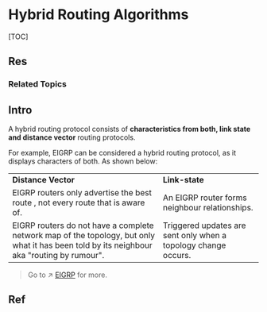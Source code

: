 # Hybrid Routing Algorithms

[TOC]



## Res
### Related Topics



## Intro
A hybrid routing protocol consists of **characteristics from both, link state and distance vector** routing protocols.

For example, EIGRP can be considered a hybrid routing protocol, as it displays characters of both. As shown below:

|   |   |
|---|---|
|**Distance Vector**|**Link-state**|
|EIGRP routers only advertise the best route , not every route that is aware of.|An EIGRP router forms neighbour relationships.|
|EIGRP routers do not have a complete network map of the topology, but only what it has been told by its neighbour aka "routing by rumour".|Triggered updates are sent only when a topology change occurs.|


> Go to ↗ [EIGRP](../Dynamic%20Routing%20Protocols%20(Unicast，单播)/IGP%20&%20IRP%20(Intra-AS%20Protocols)/Hybrid%20IGP/EIGRP.md) for more.



## Ref

